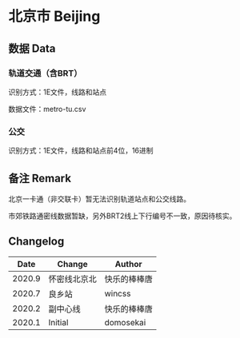 # 北京市 Beijing

## 数据 Data

### 轨道交通（含BRT）

识别方式：1E文件，线路和站点

数据文件：metro-tu.csv

### 公交

识别方式：1E文件，线路和站点前4位，16进制

## 备注 Remark

北京一卡通（非交联卡）暂无法识别轨道站点和公交线路。

市郊铁路通密线数据暂缺，另外BRT2线上下行编号不一致，原因待核实。

## Changelog

Date | Change | Author
-----|--------|-------
2020.9 | 怀密线北京北 | 快乐的棒棒唐
2020.7 | 良乡站 | wincss
2020.2 | 副中心线 | 快乐的棒棒唐
2020.1 | Initial | domosekai
